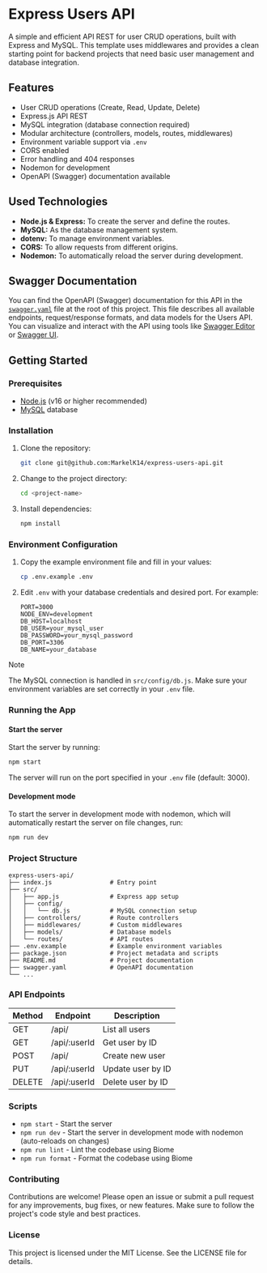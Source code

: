 # Express Users API

A simple and efficient API REST for user CRUD operations, built with Express and MySQL. This template uses middlewares and provides a clean starting point for backend projects that need basic user management and database integration.

## Features
- User CRUD operations (Create, Read, Update, Delete)
- Express.js API REST
- MySQL integration (database connection required)
- Modular architecture (controllers, models, routes, middlewares)
- Environment variable support via `.env`
- CORS enabled
- Error handling and 404 responses
- Nodemon for development
- OpenAPI (Swagger) documentation available

## Used Technologies
- **Node.js & Express:** To create the server and define the routes.
- **MySQL:** As the database management system.
- **dotenv:** To manage environment variables.
- **CORS:** To allow requests from different origins.
- **Nodemon:** To automatically reload the server during development.

## Swagger Documentation

You can find the OpenAPI (Swagger) documentation for this API in the [`swagger.yaml`](./swagger.yaml) file at the root of this project. This file describes all available endpoints, request/response formats, and data models for the Users API. You can visualize and interact with the API using tools like [Swagger Editor](https://editor.swagger.io/) or [Swagger UI](https://swagger.io/tools/swagger-ui/).

## Getting Started

### Prerequisites
- [Node.js](https://nodejs.org/) (v16 or higher recommended)
- [MySQL](https://www.mysql.com/) database

### Installation
1. Clone the repository:
   ```sh
   git clone git@github.com:MarkelK14/express-users-api.git
   ```
2. Change to the project directory:
   ```sh
   cd <project-name>
   ```
3. Install dependencies:
   ```sh
   npm install
   ```

### Environment Configuration
1. Copy the example environment file and fill in your values:
   ```sh
   cp .env.example .env
   ```
2. Edit `.env` with your database credentials and desired port. For example:
   ```env
   PORT=3000
   NODE_ENV=development
   DB_HOST=localhost
   DB_USER=your_mysql_user
   DB_PASSWORD=your_mysql_password
   DB_PORT=3306
   DB_NAME=your_database
   ```
> [!NOTE]
> The MySQL connection is handled in `src/config/db.js`. Make sure your environment variables are set correctly in your `.env` file.

### Running the App

#### Start the server

Start the server by running:
```sh
npm start
```
The server will run on the port specified in your `.env` file (default: 3000).

#### Development mode

To start the server in development mode with nodemon, which will automatically restart the server on file changes, run:
```sh
npm run dev
```

### Project Structure
```
express-users-api/
├── index.js                # Entry point
├── src/
│   ├── app.js              # Express app setup
│   ├── config/
│   │   └── db.js           # MySQL connection setup
│   ├── controllers/        # Route controllers
│   ├── middlewares/        # Custom middlewares
│   ├── models/             # Database models
│   └── routes/             # API routes
├── .env.example            # Example environment variables
├── package.json            # Project metadata and scripts
├── README.md               # Project documentation
├── swagger.yaml            # OpenAPI documentation
└── ...
```

### API Endpoints

| Method | Endpoint         | Description        |
|--------|------------------|-------------------|
| GET    | /api/            | List all users    |
| GET    | /api/:userId     | Get user by ID    |
| POST   | /api/            | Create new user   |
| PUT    | /api/:userId     | Update user by ID |
| DELETE | /api/:userId     | Delete user by ID |

### Scripts
- `npm start`    - Start the server
- `npm run dev`  - Start the server in development mode with nodemon (auto-reloads on changes)
- `npm run lint` - Lint the codebase using Biome
- `npm run format` - Format the codebase using Biome

### Contributing
Contributions are welcome! Please open an issue or submit a pull request for any improvements, bug fixes, or new features. Make sure to follow the project's code style and best practices.

### License
This project is licensed under the MIT License. See the LICENSE file for details.